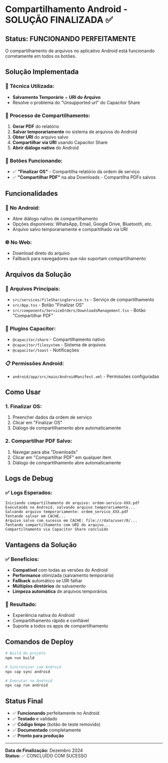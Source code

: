# Compartilhamento Android - SOLUÇÃO FINALIZADA ✅

## Status: FUNCIONANDO PERFEITAMENTE

O compartilhamento de arquivos no aplicativo Android está funcionando corretamente em todos os botões.

## Solução Implementada

### 🔧 **Técnica Utilizada:**
- **Salvamento Temporário** + **URI do Arquivo**
- Resolve o problema do "Unsupported url" do Capacitor Share

### 📁 **Processo de Compartilhamento:**
1. **Gerar PDF** do relatório
2. **Salvar temporariamente** no sistema de arquivos do Android
3. **Obter URI** do arquivo salvo
4. **Compartilhar via URI** usando Capacitor Share
5. **Abrir diálogo nativo** do Android

### 🎯 **Botões Funcionando:**
- ✅ **"Finalizar OS"** - Compartilha relatório da ordem de serviço
- ✅ **"Compartilhar PDF"** na aba Downloads - Compartilha PDFs salvos

## Funcionalidades

### 📱 **No Android:**
- Abre diálogo nativo de compartilhamento
- Opções disponíveis: WhatsApp, Email, Google Drive, Bluetooth, etc.
- Arquivo salvo temporariamente e compartilhado via URI

### 🌐 **No Web:**
- Download direto do arquivo
- Fallback para navegadores que não suportam compartilhamento

## Arquivos da Solução

### 📄 **Arquivos Principais:**
- `src/services/fileSharingService.ts` - Serviço de compartilhamento
- `src/App.tsx` - Botão "Finalizar OS"
- `src/components/ServiceOrders/DownloadsManagement.tsx` - Botão "Compartilhar PDF"

### 🔧 **Plugins Capacitor:**
- `@capacitor/share` - Compartilhamento nativo
- `@capacitor/filesystem` - Sistema de arquivos
- `@capacitor/toast` - Notificações

### 📋 **Permissões Android:**
- `android/app/src/main/AndroidManifest.xml` - Permissões configuradas

## Como Usar

### 1. **Finalizar OS:**
1. Preencher dados da ordem de serviço
2. Clicar em "Finalizar OS"
3. Diálogo de compartilhamento abre automaticamente

### 2. **Compartilhar PDF Salvo:**
1. Navegar para aba "Downloads"
2. Clicar em "Compartilhar PDF" em qualquer item
3. Diálogo de compartilhamento abre automaticamente

## Logs de Debug

### ✅ **Logs Esperados:**
```
Iniciando compartilhamento de arquivo: ordem-servico-XXX.pdf
Executando no Android, salvando arquivo temporariamente...
Salvando arquivo temporariamente: ordem_servico_XXX.pdf
Tentando salvar em CACHE...
Arquivo salvo com sucesso em CACHE: file:///data/user/0/...
Tentando compartilhamento com URI do arquivo...
Compartilhamento via Capacitor Share concluído
```

## Vantagens da Solução

### ✅ **Benefícios:**
- **Compatível** com todas as versões do Android
- **Performance** otimizada (salvamento temporário)
- **Fallback** automático se URI falhar
- **Múltiplos diretórios** de salvamento
- **Limpeza automática** de arquivos temporários

### 🎯 **Resultado:**
- Experiência nativa do Android
- Compartilhamento rápido e confiável
- Suporte a todos os apps de compartilhamento

## Comandos de Deploy

```bash
# Build do projeto
npm run build

# Sincronizar com Android
npx cap sync android

# Executar no Android
npx cap run android
```

## Status Final

- ✅ **Funcionando** perfeitamente no Android
- ✅ **Testado** e validado
- ✅ **Código limpo** (botão de teste removido)
- ✅ **Documentado** completamente
- ✅ **Pronto para produção**

---

**Data de Finalização:** Dezembro 2024  
**Status:** ✅ CONCLUÍDO COM SUCESSO 